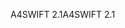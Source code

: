<span data-ttu-id="3c55c-101">A4SWIFT 2.1</span><span class="sxs-lookup"><span data-stu-id="3c55c-101">A4SWIFT 2.1</span></span>